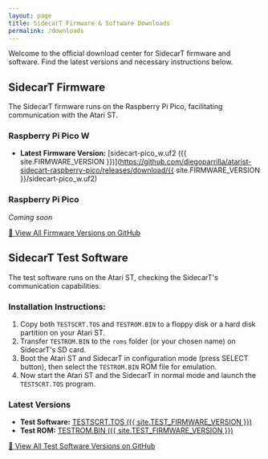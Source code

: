 ```yaml
---
layout: page
title: SidecarT Firmware & Software Downloads
permalink: /downloads
---
```


Welcome to the official download center for SidecarT firmware and software. Find the latest versions and necessary instructions below.

## SidecarT Firmware

The SidecarT firmware runs on the Raspberry Pi Pico, facilitating communication with the Atari ST.

### Raspberry Pi Pico W 
- **Latest Firmware Version:** [sidecart-pico_w.uf2 ({{ site.FIRMWARE_VERSION }})](https://github.com/diegoparrilla/atarist-sidecart-raspberry-pico/releases/download/{{ site.FIRMWARE_VERSION }}/sidecart-pico_w.uf2)

### Raspberry Pi Pico
*Coming soon*

[🔗 View All Firmware Versions on GitHub](https://github.com/diegoparrilla/atarist-sidecart-raspberry-pico/releases)

## SidecarT Test Software

The test software runs on the Atari ST, checking the SidecarT's communication capabilities.

### Installation Instructions:
1. Copy both `TESTSCRT.TOS` and `TESTROM.BIN` to a floppy disk or a hard disk partition on your Atari ST.
2. Transfer `TESTROM.BIN` to the `roms` folder (or your chosen name) on SidecarT's SD card.
3. Boot the Atari ST and SidecarT in configuration mode (press SELECT button), then select the `TESTROM.BIN` ROM file for emulation.
4. Now start the Atari ST and the SidecarT in normal mode and launch the `TESTSCRT.TOS` program.

### Latest Versions
- **Test Software:** [TESTSCRT.TOS ({{ site.TEST_FIRMWARE_VERSION }})](https://github.com/diegoparrilla/atarist-sidecart-test-rom/releases/download/v0.0.3/TESTSCRT.TOS)
- **Test ROM:** [TESTROM.BIN ({{ site.TEST_FIRMWARE_VERSION }})](https://github.com/diegoparrilla/atarist-sidecart-test-rom/releases/download/v0.0.3/TESTROM.BIN)

[🔗 View All Test Software Versions on GitHub](https://github.com/diegoparrilla/atarist-sidecart-test-rom/releases)
